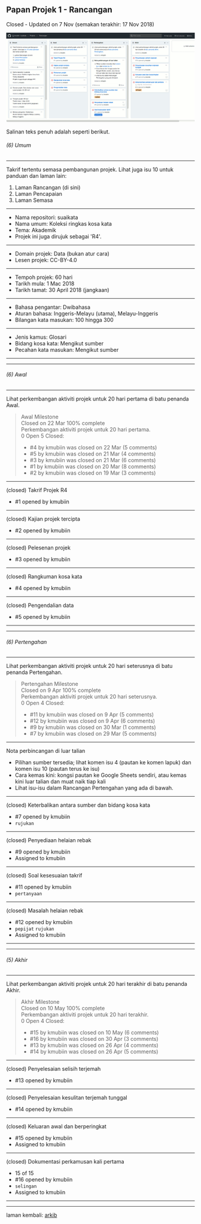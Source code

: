 Papan Projek 1 - Rancangan
--------------------------

Closed - Updated on 7 Nov (semakan terakhir: 17 Nov 2018)

![Papan Projek 1 pada 80% saiz asal][1i]

Salinan teks penuh adalah seperti berikut.

###### (6) Umum

---
Takrif tertentu semasa pembangunan projek. Lihat juga isu
10 untuk panduan dan laman lain:

1. Laman Rancangan (di sini)
2. Laman Pencapaian
3. Laman Semasa

---
- Nama repositori: suaikata
- Nama umum: Koleksi ringkas kosa kata
- Tema: Akademik
- Projek ini juga dirujuk sebagai 'R4'.

---
- Domain projek: Data (bukan atur cara)
- Lesen projek: CC-BY-4.0

---
- Tempoh projek: 60 hari
- Tarikh mula: 1 Mac 2018
- Tarikh tamat: 30 April 2018 (jangkaan)

---
- Bahasa pengantar: Dwibahasa
- Aturan bahasa: Inggeris-Melayu (utama), Melayu-Inggeris
- Bilangan kata masukan: 100 hingga 300

---
- Jenis kamus: Glosari
- Bidang kosa kata: Mengikut sumber
- Pecahan kata masukan: Mengikut sumber

---
---

###### (6) Awal

---
Lihat perkembangan aktiviti projek untuk 20 hari pertama di
batu penanda Awal.

> Awal Milestone  
> Closed on 22 Mar 100% complete  
> Perkembangan aktiviti projek untuk 20 hari pertama.  
> 0 Open 5 Closed:  
> - #4 by kmubiin was closed on 22 Mar (5 comments)
> - #5 by kmubiin was closed on 21 Mar (4 comments)
> - #3 by kmubiin was closed on 21 Mar (6 comments)
> - #1 by kmubiin was closed on 20 Mar (8 comments)
> - #2 by kmubiin was closed on 19 Mar (3 comments)

---
(closed) Takrif Projek R4

- #1 opened by kmubiin

---
(closed) Kajian projek tercipta

- #2 opened by kmubiin

---
(closed) Pelesenan projek

- #3 opened by kmubiin

---
(closed) Rangkuman kosa kata

- #4 opened by kmubiin

---
(closed) Pengendalian data

- #5 opened by kmubiin

---
---

###### (6) Pertengahan

---
Lihat perkembangan aktiviti projek untuk 20 hari seterusnya
di batu penanda Pertengahan.

> Pertengahan Milestone  
> Closed on 9 Apr 100% complete  
> Perkembangan aktiviti projek untuk 20 hari seterusnya.  
> 0 Open 4 Closed:  
> - #11 by kmubiin was closed on 9 Apr (5 comments)
> - #12 by kmubiin was closed on 9 Apr (6 comments)
> - #9 by kmubiin was closed on 30 Mar (1 comments)
> - #7 by kmubiin was closed on 29 Mar (5 comments)

---
Nota perbincangan di luar talian

- Pilihan sumber tersedia; lihat komen isu 4 (pautan ke
komen lapuk) dan komen isu 10 (pautan terus ke isu)
- Cara kemas kini: kongsi pautan ke Google Sheets sendiri,
atau kemas kini luar talian dan muat naik tiap kali
- Lihat isu-isu dalam Rancangan Pertengahan yang ada di
bawah.

---
(closed) Keterbalikan antara sumber dan bidang kosa kata

- #7 opened by kmubiin
- `rujukan`

---
(closed) Penyediaan helaian rebak

- #9 opened by kmubiin
- Assigned to kmubiin

---
(closed) Soal kesesuaian takrif

- #11 opened by kmubiin
- `pertanyaan`

---
(closed) Masalah helaian rebak

- #12 opened by kmubiin
- `pepijat` `rujukan`
- Assigned to kmubiin

---
---

###### (5) Akhir

---
Lihat perkembangan aktiviti projek untuk 20 hari terakhir di
batu penanda Akhir.

> Akhir Milestone  
> Closed on 10 May 100% complete  
> Perkembangan aktiviti projek untuk 20 hari terakhir.  
> 0 Open 4 Closed:  
> - #15 by kmubiin was closed on 10 May (6 comments)
> - #16 by kmubiin was closed on 30 Apr (3 comments)
> - #13 by kmubiin was closed on 26 Apr (4 comments)
> - #14 by kmubiin was closed on 26 Apr (5 comments)

---
(closed) Penyelesaian selisih terjemah

- #13 opened by kmubiin

---
(closed) Penyelesaian kesulitan terjemah tunggal

- #14 opened by kmubiin

---
(closed) Keluaran awal dan berperingkat

- #15 opened by kmubiin
- Assigned to kmubiin

---
(closed) Dokumentasi perkamusan kali pertama

- 15 of 15
- #16 opened by kmubiin
- `selingan`
- Assigned to kmubiin

---
---

laman kembali: [arkib][0]

  [0]: ../pokok.md
  [1i]: pp1i.png
